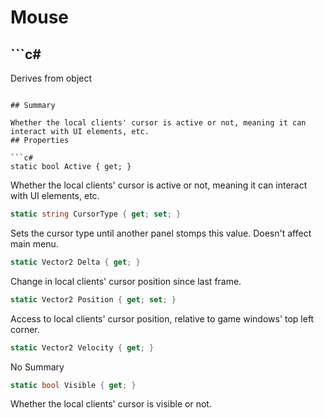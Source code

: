 # Mouse

## ```c#
Derives from object
```

## Summary

Whether the local clients' cursor is active or not, meaning it can interact with UI elements, etc.
## Properties

```c#
static bool Active { get; } 
```
Whether the local clients' cursor is active or not, meaning it can interact with UI elements, etc.
```c#
static string CursorType { get; set; } 
```
Sets the cursor type until another panel stomps this value.
Doesn't affect main menu.
```c#
static Vector2 Delta { get; } 
```
Change in local clients' cursor position since last frame.
```c#
static Vector2 Position { get; set; } 
```
Access to local clients' cursor position, relative to game windows' top left corner.
```c#
static Vector2 Velocity { get; } 
```
No Summary
```c#
static bool Visible { get; } 
```
Whether the local clients' cursor is visible or not.
